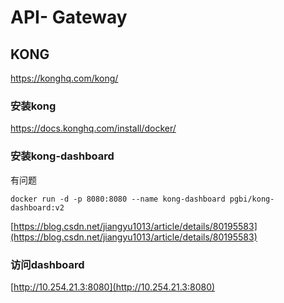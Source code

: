 # API- Gateway




## KONG
https://konghq.com/kong/  

### 安装kong
https://docs.konghq.com/install/docker/



### 安装kong-dashboard


有问题
```
docker run -d -p 8080:8080 --name kong-dashboard pgbi/kong-dashboard:v2
```
[https://blog.csdn.net/jiangyu1013/article/details/80195583](https://blog.csdn.net/jiangyu1013/article/details/80195583)


### 访问dashboard
[http://10.254.21.3:8080](http://10.254.21.3:8080)
